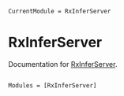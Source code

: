 ```@meta
CurrentModule = RxInferServer
```

# RxInferServer

Documentation for [RxInferServer](https://github.com/lazydynamics/RxInferServer.jl).

```@index
```

```@autodocs
Modules = [RxInferServer]
```
